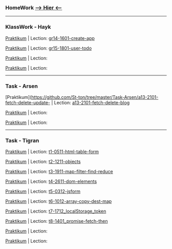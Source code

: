 ### HomeWork [**--> Hier <--**](https://github.com/St-ton/tree/master/HomeWork)<br/>

---
### KlassWork - Hayk 
[Praktikum](https://github.com/St-ton/tree/master/gr14-1601-create-app/) | Lection:
[gr14-1601-create-app](<https://vimeo.com/789705093/b87c37c186?embedded=true&source=vimeo_logo&owner=180459310>)<br/>

[Praktikum](https://github.com/St-ton/tree/master/gr15-1801-user-todo) | Lection:
[gr15-1801-user-todo](<https://vimeo.com/790408238/4502b637b5?embedded=true&source=vimeo_logo&owner=180459310>)<br/>

[Praktikum](https://github.com/St-ton/tree/master/) | Lection:
[](<>)<br/>

[Praktikum](https://github.com/St-ton/tree/master/) | Lection:
[](<>)<br/>

---
### Task - Arsen

[Praktikum](https://github.com/St-ton/tree/master/Task-Arsen/a13-2101-fetch-delete-update- | Lection:
[a13-2101-fetch-delete-blog](<https://vimeo.com/791427199/6aa2cdabae?embedded=true&source=vimeo_logo&owner=180459310>)<br/>

[Praktikum](https://github.com/St-ton/tree/master/Task-Arsen/) | Lection:
[](<>)<br/>

[Praktikum](https://github.com/St-ton/tree/master/Task-Arsen/) | Lection:
[](<>)<br/>

---
### Task - Tigran

[Praktikum](https://github.com/St-ton/tree/master/Task-Tigran/t1-0511-html-table-form) | Lection:
[t1-0511-html-table-form](https://vimeo.com/767602558/f5869178ce?embedded=true&source=vimeo_logo&owner=180459310)<br/>

[Praktikum](https://github.com/St-ton/tree/master/Task-Tigran/t2-1211-objects) | Lection:
[t2-1211-objects](https://vimeo.com/770208599/cdf55c6727?embedded=true&source=vimeo_logo&owner=180459310)<br/>

[Praktikum](https://github.com/St-ton/tree/master/Task-Tigran/t3-1911-map-filter-find-reduce) | Lection:
[t3-1911-map-filter-find-reduce](https://vimeo.com/772787299/e8fa29823a?embedded=true&source=vimeo_logo&owner=180459310)<br/>

[Praktikum](https://github.com/St-ton/tree/master/Task-Tigran/t4-2611-dom-elements) | Lection:
[t4-2611-dom-elements](https://vimeo.com/775295856/33cb58984b?embedded=true&source=vimeo_logo&owner=180459310)<br/>

[Praktikum](https://github.com/St-ton/tree/master/Task-Tigran/t5-0312-jsform) | Lection:
[t5-0312-jsform](https://vimeo.com/777622482/8aab41c397?embedded=true&source=vimeo_logo&owner=180459310)<br/>

[Praktikum](https://github.com/St-ton/tree/master/Task-Tigran/t6-1012-array-copy-dest-map) | Lection:
[t6-1012-array-copy-dest-map](https://vimeo.com/779896010/ef32f2b00f?embedded=true&source=vimeo_logo&owner=180459310)<br/>

[Praktikum](https://github.com/St-ton/tree/master/Task-Tigran/t7-1712_localStorage_token) | Lection:
[t7-1712_localStorage_token](https://vimeo.com/782082011/f44f7bd418?embedded=true&source=vimeo_logo&owner=180459310)<br/>

[Praktikum](https://github.com/St-ton/tree/master/Task-Tigran) | Lection:
[t8-1401_promise-fetch-then](<https://vimeo.com/789268447/c527835283?embedded=true&source=vimeo_logo&owner=180459310>)<br/>

[Praktikum](https://github.com/St-ton/tree/master/Task-Tigran) | Lection:
[](<>)<br/>

[Praktikum](https://github.com/St-ton/tree/master/Task-Tigran) | Lection:
[](<>)<br/>
